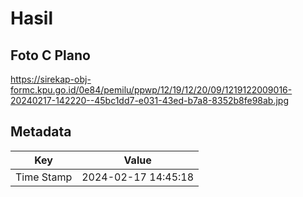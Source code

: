 # Hasil

## Foto C Plano

https://sirekap-obj-formc.kpu.go.id/0e84/pemilu/ppwp/12/19/12/20/09/1219122009016-20240217-142220--45bc1dd7-e031-43ed-b7a8-8352b8fe98ab.jpg


## Metadata

| Key        | Value               |
| ---------- | ------------------- |
| Time Stamp | 2024-02-17 14:45:18 |



